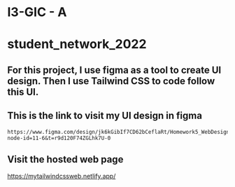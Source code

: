 # I3-GIC - A

# student_network_2022

## For this project, I use figma as a tool to create UI design. Then I use Tailwind CSS to code follow this UI.

## This is the link to visit my UI design in figma
    https://www.figma.com/design/jk6kGibIf7CD62bCeflaRt/Homework5_WebDesign_HENG_MENGHY_e20200276?node-id=11-6&t=r9d120F74ZGLhk7U-0
    
## Visit the hosted web page
   https://mytailwindcssweb.netlify.app/


